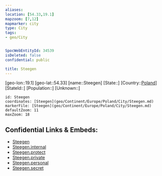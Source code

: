 ```yaml
---
aliases: 
location: [54.33,19.1]
mapzoom: [7,12] 
mapmarker: city 
type: City
tags:
- geo/City


SpocWebEntityId: 34539
isDeleted: false
confidential: public

title: Steegen
---
```

[geo-lon::19.1]
[geo-lat::54.33]
[name::Steegen]
[State::]
[Country::[Poland](geo/Continent/Europe/Poland.md)]
[StateId::]
[Population::]
[Unknown::]


```leaflet
id: Steegen
coordinates: [Steegen](geo/Continent/Europe/Poland/City/Steegen.md)
markerFile: [Steegen](geo/Continent/Europe/Poland/City/Steegen.md)
defaultZoom: 11 
maxZoom: 18
```


## Confidential Links & Embeds: 
- [Steegen](../../../../../../_public/geo/Continent/Europe/Poland/City/Steegen.md) 
- [Steegen.internal](../../../../../../_internal/geo/Continent/Europe/Poland/City/Steegen.internal.md) 
- [Steegen.protect](../../../../../../_protect/geo/Continent/Europe/Poland/City/Steegen.protect.md) 
- [Steegen.private](../../../../../../_private/geo/Continent/Europe/Poland/City/Steegen.private.md) 
- [Steegen.personal](../../../../../../_personal/geo/Continent/Europe/Poland/City/Steegen.personal.md) 
- [Steegen.secret](../../../../../../_secret/geo/Continent/Europe/Poland/City/Steegen.secret.md) 
